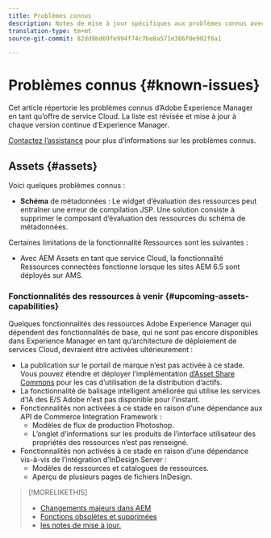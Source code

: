 ```yaml
---
title: Problèmes connus
description: Notes de mise à jour spécifiques aux problèmes connus avec Adobe Experience Manager en tant que service Cloud
translation-type: tm+mt
source-git-commit: 82dd9bd69fe994f74c7be8a571e386f0e902f6a1

---
```



# Problèmes connus {#known-issues}

Cet article répertorie les problèmes connus d’Adobe Experience Manager en tant qu’offre de service Cloud. La liste est révisée et mise à jour à chaque version continue d’Experience Manager.

[Contactez l’assistance](https://helpx.adobe.com/support/experience-manager.html) pour plus d’informations sur les problèmes connus.

<!-- 
## Platform {#platform}

## Sites {#sites}
-->

## Assets {#assets}

<!-- Jira label: assets-cloud-known-issues -->

Voici quelques problèmes connus :

* **Schéma** de métadonnées : Le widget d’évaluation des ressources peut entraîner une erreur de compilation JSP. Une solution consiste à supprimer le composant d’évaluation des ressources du schéma de métadonnées. <!-- CQ-4282865 -->

Certaines limitations de la fonctionnalité Ressources sont les suivantes :

* Avec AEM Assets en tant que service Cloud, la fonctionnalité Ressources connectées fonctionne lorsque les sites AEM 6.5 sont déployés sur AMS.

### Fonctionnalités des ressources à venir {#upcoming-assets-capabilities}

Quelques fonctionnalités des ressources Adobe Experience Manager qui dépendent des fonctionnalités de base, qui ne sont pas encore disponibles dans Experience Manager en tant qu’architecture de déploiement de services Cloud, devraient être activées ultérieurement :

* La publication sur le portail de marque n’est pas activée à ce stade. Vous pouvez étendre et déployer l’implémentation [d’Asset Share Commons](https://adobe-marketing-cloud.github.io/asset-share-commons/) pour les cas d’utilisation de la distribution d’actifs.
* La fonctionnalité de balisage intelligent améliorée qui utilise les services d’IA des E/S Adobe n’est pas disponible pour l’instant.
* Fonctionnalités non activées à ce stade en raison d’une dépendance aux API de Commerce Integration Framework :
   * Modèles de flux de production Photoshop.
   * L’onglet d’informations sur les produits de l’interface utilisateur des propriétés des ressources n’est pas renseigné.
* Fonctionnalités non activées à ce stade en raison d’une dépendance vis-à-vis de l’intégration d’InDesign Server :
   * Modèles de ressources et catalogues de ressources.
   * Aperçu de plusieurs pages de fichiers InDesign.

>[!MORELIKETHIS]
>
>* [Changements majeurs dans AEM](aem-cloud-changes.md)
>* [Fonctions obsolètes et supprimées](deprecated-removed-features.md)
>* [les notes de mise à jour.](home.md)


